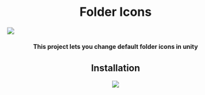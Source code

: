 <h1 align="center">
Folder Icons
</h1>

 <img src="https://github.com/compilerbutcher/Folder-Icons/assets/97310008/6505017d-5228-43ce-9d02-a574aa1df4ac.png">

<h4 align="center"> This project lets you change default folder icons in unity </h4>

<h2 align="center">
 Installation
</h2>
<div align="center">
<img src="https://github.com/compilerbutcher/Folder-Icons/assets/97310008/c22ac42f-3da1-4844-9f5d-b013abbb900f.png">
</div>

